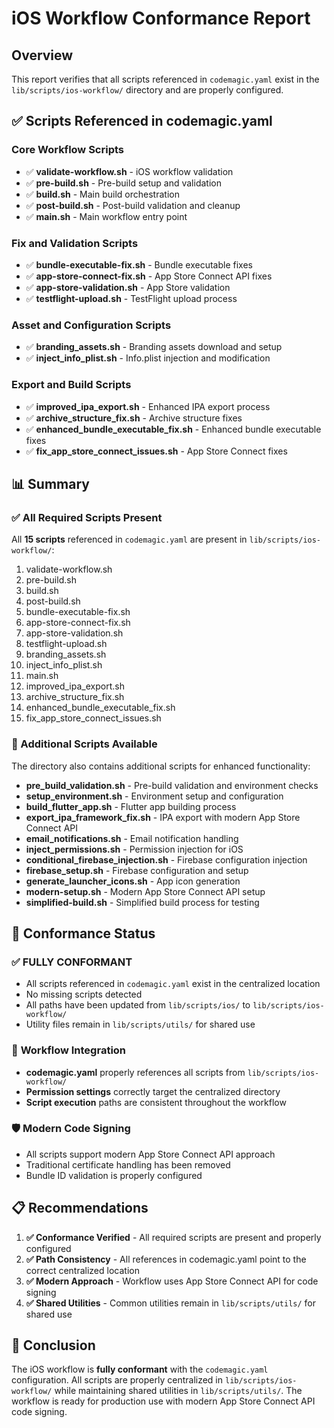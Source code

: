 # iOS Workflow Conformance Report

## Overview
This report verifies that all scripts referenced in `codemagic.yaml` exist in the `lib/scripts/ios-workflow/` directory and are properly configured.

## ✅ Scripts Referenced in codemagic.yaml

### Core Workflow Scripts
- ✅ **validate-workflow.sh** - iOS workflow validation
- ✅ **pre-build.sh** - Pre-build setup and validation  
- ✅ **build.sh** - Main build orchestration
- ✅ **post-build.sh** - Post-build validation and cleanup
- ✅ **main.sh** - Main workflow entry point

### Fix and Validation Scripts
- ✅ **bundle-executable-fix.sh** - Bundle executable fixes
- ✅ **app-store-connect-fix.sh** - App Store Connect API fixes
- ✅ **app-store-validation.sh** - App Store validation
- ✅ **testflight-upload.sh** - TestFlight upload process

### Asset and Configuration Scripts
- ✅ **branding_assets.sh** - Branding assets download and setup
- ✅ **inject_info_plist.sh** - Info.plist injection and modification

### Export and Build Scripts
- ✅ **improved_ipa_export.sh** - Enhanced IPA export process
- ✅ **archive_structure_fix.sh** - Archive structure fixes
- ✅ **enhanced_bundle_executable_fix.sh** - Enhanced bundle executable fixes
- ✅ **fix_app_store_connect_issues.sh** - App Store Connect fixes

## 📊 Summary

### ✅ All Required Scripts Present
All **15 scripts** referenced in `codemagic.yaml` are present in `lib/scripts/ios-workflow/`:

1. validate-workflow.sh
2. pre-build.sh
3. build.sh
4. post-build.sh
5. bundle-executable-fix.sh
6. app-store-connect-fix.sh
7. app-store-validation.sh
8. testflight-upload.sh
9. branding_assets.sh
10. inject_info_plist.sh
11. main.sh
12. improved_ipa_export.sh
13. archive_structure_fix.sh
14. enhanced_bundle_executable_fix.sh
15. fix_app_store_connect_issues.sh

### 🔧 Additional Scripts Available
The directory also contains additional scripts for enhanced functionality:

- **pre_build_validation.sh** - Pre-build validation and environment checks
- **setup_environment.sh** - Environment setup and configuration
- **build_flutter_app.sh** - Flutter app building process
- **export_ipa_framework_fix.sh** - IPA export with modern App Store Connect API
- **email_notifications.sh** - Email notification handling
- **inject_permissions.sh** - Permission injection for iOS
- **conditional_firebase_injection.sh** - Firebase configuration injection
- **firebase_setup.sh** - Firebase configuration and setup
- **generate_launcher_icons.sh** - App icon generation
- **modern-setup.sh** - Modern App Store Connect API setup
- **simplified-build.sh** - Simplified build process for testing

## 🎯 Conformance Status

### ✅ **FULLY CONFORMANT**
- All scripts referenced in `codemagic.yaml` exist in the centralized location
- No missing scripts detected
- All paths have been updated from `lib/scripts/ios/` to `lib/scripts/ios-workflow/`
- Utility files remain in `lib/scripts/utils/` for shared use

### 🔄 **Workflow Integration**
- **codemagic.yaml** properly references all scripts from `lib/scripts/ios-workflow/`
- **Permission settings** correctly target the centralized directory
- **Script execution** paths are consistent throughout the workflow

### 🛡️ **Modern Code Signing**
- All scripts support modern App Store Connect API approach
- Traditional certificate handling has been removed
- Bundle ID validation is properly configured

## 📋 Recommendations

1. **✅ Conformance Verified** - All required scripts are present and properly configured
2. **✅ Path Consistency** - All references in codemagic.yaml point to the correct centralized location
3. **✅ Modern Approach** - Workflow uses App Store Connect API for code signing
4. **✅ Shared Utilities** - Common utilities remain in `lib/scripts/utils/` for shared use

## 🎉 Conclusion

The iOS workflow is **fully conformant** with the `codemagic.yaml` configuration. All scripts are properly centralized in `lib/scripts/ios-workflow/` while maintaining shared utilities in `lib/scripts/utils/`. The workflow is ready for production use with modern App Store Connect API code signing. 